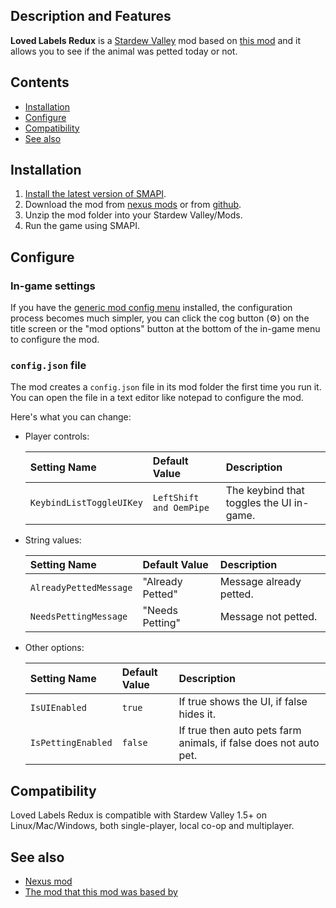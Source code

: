 ## Description and Features

**Loved Labels Redux** is a [Stardew Valley](http://stardewvalley.net/) mod based on [this mod](https://www.nexusmods.com/stardewvalley/mods/279) and it allows you to see if the animal was petted today or not.

## Contents
* [Installation](#Installation)
* [Configure](#Configure)
* [Compatibility](#Compatibility)
* [See also](#see-also)

## Installation
1. [Install the latest version of SMAPI](https://smapi.io/).
2. Download the mod from [nexus mods](https://www.nexusmods.com/stardewvalley/mods/8880?tab=files) or from [github](https://github.com/thespbgamer/LovedLabelsRedux/releases/).
3. Unzip the mod folder into your Stardew Valley/Mods.
4. Run the game using SMAPI.

## Configure
### In-game settings
If you have the [generic mod config menu](https://www.nexusmods.com/stardewvalley/mods/5098?tab=files) installed, the configuration process becomes much simpler, you can click the cog button (⚙) on the title screen or the "mod options" button at the bottom of
the in-game menu to configure the mod.

### `config.json` file
The mod creates a `config.json` file in its mod folder the first time you run it. You can open the file in a text editor like notepad to configure the mod.

Here's what you can change:

* Player controls:

  Setting Name                                        | Default Value                                                   | Description
  :-------------------------------------------------- | :-------------------------------------------------------------- | :------------------
  `KeybindListToggleUIKey`                            | `LeftShift and OemPipe`                                         | The keybind that toggles the UI in-game.

  
* String values:

  Setting Name                   | Default Value             | Description
  :----------------------------- | :------------             | :------------------
  `AlreadyPettedMessage`         | "Already Petted"          | Message already petted.
  `NeedsPettingMessage`          | "Needs Petting"           | Message not petted.


* Other options:

  Setting Name                    | Default Value   | Description
  :------------------------------ | :-------------- | :------------------
  `IsUIEnabled`                   | `true`          | If true shows the UI, if false hides it.
  `IsPettingEnabled`              | `false`         | If true then auto pets farm animals, if false does not auto pet.


## Compatibility
Loved Labels Redux is compatible with Stardew Valley 1.5+ on Linux/Mac/Windows, both single-player, local co-op and multiplayer.

## See also
* [Nexus mod](https://www.nexusmods.com/stardewvalley/mods/8880)
* [The mod that this mod was based by](https://www.nexusmods.com/stardewvalley/mods/279)
